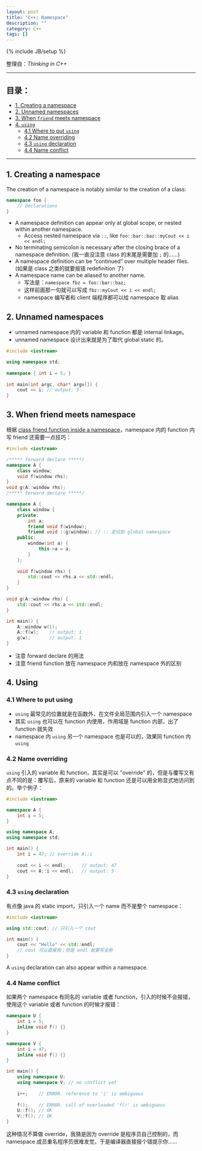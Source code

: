 ```yaml
---
layout: post
title: "C++: Namespace"
description: ""
category: C++
tags: []
---
```

{% include JB/setup %}

整理自：_Thinking in C++_

-----

## 目录：

- [1. Creating a namespace](#create-namespace)
- [2. Unnamed namespaces](#unnamed-namespace)
- [3. When `friend` meets namespace](#friend-and-namespace)
- [4. `using`](#using)
	- [4.1 Where to put `using`](#where-to-put-using)
	- [4.2 Name overriding](#name-override)
	- [4.3 `using` declaration](#using-declaration)
	- [4.4 Name conflict](#name-conflict)

-----

## <a name="create-namespace"></a>1. Creating a namespace

The creation of a namespace is notably similar to the creation of a class:

```cpp
namespace foo {
	// Declarations
}
```

- A namespace definition can appear only at global scope, or nested within another namespace.
	- Access nested namespace via `::`, like `foo::bar::baz::myCout << i << endl;`
- No terminating semicolon is necessary after the closing brace of a namespace definition. (我一直没注意 class 的末尾是需要加 `;` 的……)
- A namespace definition can be “continued” over multiple header files. (如果是 class 之类的就要报错 redefinition 了)
- A namespace name can be aliased to another name. 
	- 写法是：`namespace fbz = foo::bar::baz;`
	- 这样前面那一句就可以写成 `fbz::myCout << i << endl;`
	- namespace 编写者和 client 端程序都可以给 namespace 取 alias
	
## <a name="unnamed-namespace"></a>2. Unnamed namespaces

- unnamed namespace 内的 variable 和 function 都是 internal linkage。
- unnamed namespace 设计出来就是为了取代 global static 的。

```cpp
#include <iostream>

using namespace std;
 
namespace { int i = 5; } 
 
int main(int argc, char* argv[]) {
	cout << i; // output: 5
}
```

## <a name="friend-and-namespace"></a>3. When friend meets namespace

根据 [class friend function inside a namespace](http://stackoverflow.com/questions/10934226/class-friend-function-inside-a-namespace)，namespace 内的 function 内写 friend 还需要一点技巧：

```cpp
#include <iostream>

/***** forward declare *****/
namespace A {
	class window;
	void f(window rhs);
}
void g(A::window rhs);
/***** forward declare *****/

namespace A {
	class window {
	private:
	    int a;
	    friend void f(window);
	    friend void ::g(window); // :: 定位到 global namespace 
	public:
		window(int a) {
			this->a = a;
		}
	};
	
	void f(window rhs) {
		std::cout << rhs.a << std::endl;
	}
}

void g(A::window rhs) {
	std::cout << rhs.a << std::endl;
}

int main() {
	A::window w(1);
	A::f(w);	// output: 1 
	g(w);		// output: 1 
}
```

* 注意 forward declare 的用法
* 注意 friend function 放在 namespace 内和放在 namespace 外的区别

## <a name="using"></a>4. Using

### <a name="where-to-put-using"></a>4.1 Where to put using

* `using` 最常见的位置就是在函数外，在文件全局范围内引入一个 namespace
* 其实 `using` 也可以在 function 内使用，作用域是 function 内部，出了 function 就失效
* namespace 内 `using` 另一个 namespace 也是可以的，效果同 function 内 `using`

### <a name="name-override"></a>4.2 Name overriding

`using` 引入的 variable 和 function，其实是可以 "override" 的，但是与覆写又有点不同的是：覆写后，原来的 variable 和 function 还是可以用全称显式地访问到的。举个例子：

```cpp
#include <iostream>

namespace A {
	int i = 5;
}

using namespace A;
using namespace std;

int main() {
	int i = 47; // override A::i
	
	cout << i << endl;		// output: 47
	cout << A::i << endl;	// output: 5
}
```

### <a name="using-declaration"></a>4.3 `using` declaration

有点像 java 的 static import，只引入一个 name 而不是整个 namespace：

```cpp
#include <iostream>

using std::cout; // 只引入一个 cout

int main() {
	cout << "Hello" << std::endl;
	// cout 可以直接用；但是 endl 就要写全称
}
```

A `using` declaration can also appear within a namespace.

### <a name="name-conflict"></a>4.4 Name conflict

如果两个 namespace 有同名的 variable 或者 function，引入的时候不会报错，使用这个 variable 或者 function 的时候才报错：

```cpp
namespace U {
	int i = 5;
	inline void f() {}
}

namespace V {
	int i = 47;
	inline void f() {}
}

int main() {
	using namespace U;
	using namespace V; // no conflict yet
	
	i++;	// ERROR. reference to 'i' is ambiguous
	
	f(); 	// ERROR. call of overloaded 'f()' is ambiguous
	U::f();	// OK
	V::f();	// OK
}
```

这种情况不算做 override，我猜是因为 override 是程序员自己控制的，而 namespace 成员重名程序员很难发觉，于是编译器直接报个错提示你……

